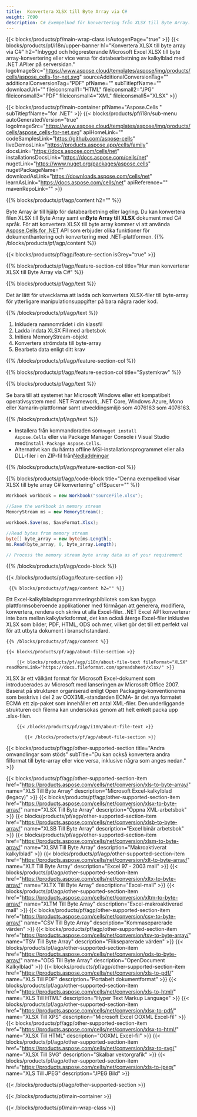 ```yaml
---
title:  Konvertera XLSX till Byte Array via C#
weight: 7690
description: C# Exempelkod för konvertering från XLSX till Byte Array. Använd den här koden för konvertering av Excel XLSX till Byte Array inom VB.NET, Asp.NET eller någon .NET-baserad applikation.
---
```

{{< blocks/products/pf/main-wrap-class isAutogenPage="true" >}}
{{< blocks/products/pf/i18n/upper-banner h1="Konvertera XLSX till byte array via C#" h2="Inbyggd och högpresterande Microsoft Excel XLSX till byte array-konvertering eller vice versa för databearbetning av kalkylblad med .NET API:er på serversidan." logoImageSrc="https://www.aspose.cloud/templates/aspose/img/products/cells/aspose_cells-for-net.svg" sourceAdditionalConversionTag="" additionalConversionTag="PDF" pfName="" subTitlepfName="" downloadUrl="" fileiconsmall1="HTML" fileiconsmall2="JPG" fileiconsmall3="PDF" fileiconsmall4="XML" fileiconsmall5="XLSX" >}}

{{< blocks/products/pf/main-container pfName="Aspose.Cells " subTitlepfName="for .NET" >}}
{{< blocks/products/pf/i18n/sub-menu autoGeneratedVersion="true" logoImageSrc="https://www.aspose.cloud/templates/aspose/img/products/cells/aspose_cells-for-net.svg" apiHomeLink="" codeSamplesLink="https://github.com/aspose-cells" liveDemosLink="https://products.aspose.app/cells/family" docsLink="https://docs.aspose.com/cells/net" installationsDocsLink="https://docs.aspose.com/cells/net" nugetLink="https://www.nuget.org/packages/aspose.cells" nugetPackageName="" downloadAsLink="https://downloads.aspose.com/cells/net" learnAsLink="https://docs.aspose.com/cells/net" apiReference="" mavenRepoLink="" >}}

{{% blocks/products/pf/agp/content h2="" %}}

 Byte Array är till hjälp för databearbetning eller lagring. Du kan konvertera filen XLSX till Byte Array samt en**Byte Array till XLSX** dokument med C# språk. För att konvertera XLSX till byte array kommer vi att använda
 [Aspose.Cells for .NET](https://products.aspose.com/cells/net) 
 API som erbjuder olika funktioner för dokumenthantering och konvertering med .NET-plattformen.
{{% /blocks/products/pf/agp/content %}}

{{< blocks/products/pf/agp/feature-section isGrey="true" >}}

{{% blocks/products/pf/agp/feature-section-col title="Hur man konverterar XLSX till Byte Array via C#" %}}

{{% blocks/products/pf/agp/text %}}

 Det är lätt för utvecklarna att ladda och konvertera XLSX-filer till byte-array för ytterligare manipulationsuppgifter på bara några rader kod.

{{% /blocks/products/pf/agp/text %}}

1.  Inkludera namnområdet i din klassfil
1.  Ladda indata XLSX Fil med arbetsbok
1.  Initiera MemoryStream-objekt
1.  Konvertera strömdata till byte-array
1.  Bearbeta data enligt ditt krav

{{% /blocks/products/pf/agp/feature-section-col %}}

{{% blocks/products/pf/agp/feature-section-col title="Systemkrav" %}}

{{% blocks/products/pf/agp/text %}}

 Se bara till att systemet har Microsoft Windows eller ett kompatibelt operativsystem med .NET Framework, .NET Core, Windows Azure, Mono eller Xamarin-plattformar samt utvecklingsmiljö som 4076163 som 4076163.

{{% /blocks/products/pf/agp/text %}}

-  Installera från kommandoraden som<code>nuget install Aspose.Cells</code> eller via Package Manager Console i Visual Studio med<code>Install-Package Aspose.Cells</code>.
-  Alternativt kan du hämta offline MSI-installationsprogrammet eller alla DLL-filer i en ZIP-fil från<a href="https://downloads.aspose.com/cells/net">Nedladdningar</a>

{{% /blocks/products/pf/agp/feature-section-col %}}

{{% blocks/products/pf/agp/code-block title="Denna exempelkod visar XLSX till byte array C# konvertering" offSpacer="" %}}

```cs
Workbook workbook = new Workbook("sourceFile.xlsx");

//Save the workbook in memory stream
MemoryStream ms = new MemoryStream();

workbook.Save(ms, SaveFormat.Xlsx);

//Read bytes from memory stream
byte[] byte_array = new byte[ms.Length];
ms.Read(byte_array, 0, byte_array.Length);

// Process the memory stream byte array data as of your requirement 

```

{{% /blocks/products/pf/agp/code-block %}}

{{< /blocks/products/pf/agp/feature-section >}}

<!-- aboutfile Starts -->
      
     {{% blocks/products/pf/agp/content h2="" %}}

Ett Excel-kalkylbladsprogrammeringsbibliotek som kan bygga plattformsoberoende applikationer med förmågan att generera, modifiera, konvertera, rendera och skriva ut alla Excel-filer. .NET Excel API konverterar inte bara mellan kalkylarksformat, det kan också återge Excel-filer inklusive XLSX som bilder, PDF, HTML, ODS och mer, vilket gör det till ett perfekt val för att utbyta dokument i branschstandard.



    {{% /blocks/products/pf/agp/content %}}

    {{< blocks/products/pf/agp/about-file-section >}}

        {{< blocks/products/pf/agp/i18n/about-file-text fileFormat="XLSX" readMoreLink="https://docs.fileformat.com/spreadsheet/xlsx/" >}}
XLSX är ett välkänt format för Microsoft Excel-dokument som introducerades av Microsoft med lanseringen av Microsoft Office 2007. Baserat på strukturen organiserad enligt Open Packaging-konventionerna som beskrivs i del 2 av OOX3ML-standarden ECMA- är det nya formatet ECMA ett zip-paket som innehåller ett antal XML-filer. Den underliggande strukturen och filerna kan undersökas genom att helt enkelt packa upp .xlsx-filen.

        {{< /blocks/products/pf/agp/i18n/about-file-text >}}

           {{< /blocks/products/pf/agp/about-file-section >}}

<!-- aboutfile Ends -->

{{< blocks/products/pf/agp/other-supported-section title="Andra omvandlingar som stöds" subTitle="Du kan också konvertera andra filformat till byte-array eller vice versa, inklusive några som anges nedan." >}}

{{< blocks/products/pf/agp/other-supported-section-item href="https://products.aspose.com/cells/net/conversion/xls-to-byte-array/" name="XLS Till Byte Array" description="Microsoft Excel-kalkylblad (legacy)" >}} {{< blocks/products/pf/agp/other-supported-section-item href="https://products.aspose.com/cells/net/conversion/xlsx-to-byte-array/" name="XLSX Till Byte Array" description="Öppna XML-arbetsbok" >}} {{< blocks/products/pf/agp/other-supported-section-item href="https://products.aspose.com/cells/net/conversion/xlsb-to-byte-array/" name="XLSB Till Byte Array" description="Excel binär arbetsbok" >}} {{< blocks/products/pf/agp/other-supported-section-item href="https://products.aspose.com/cells/net/conversion/xlsm-to-byte-array/" name="XLSM Till Byte Array" description="Makroaktiverat kalkylblad" >}} {{< blocks/products/pf/agp/other-supported-section-item href="https://products.aspose.com/cells/net/conversion/xlt-to-byte-array/" name="XLT Till Byte Array" description="Excel 97 - 2003 mall" >}} {{< blocks/products/pf/agp/other-supported-section-item href="https://products.aspose.com/cells/net/conversion/xltx-to-byte-array/" name="XLTX Till Byte Array" description="Excel-mall" >}} {{< blocks/products/pf/agp/other-supported-section-item href="https://products.aspose.com/cells/net/conversion/xltm-to-byte-array/" name="XLTM Till Byte Array" description="Excel-makroaktiverad mall" >}} {{< blocks/products/pf/agp/other-supported-section-item href="https://products.aspose.com/cells/net/conversion/csv-to-byte-array/" name="CSV Till Byte Array" description="Kommaseparerade värden" >}} {{< blocks/products/pf/agp/other-supported-section-item href="https://products.aspose.com/cells/net/conversion/tsv-to-byte-array/" name="TSV Till Byte Array" description="Flikseparerade värden" >}} {{< blocks/products/pf/agp/other-supported-section-item href="https://products.aspose.com/cells/net/conversion/ods-to-byte-array/" name="ODS Till Byte Array" description="OpenDocument Kalkylblad" >}} {{< blocks/products/pf/agp/other-supported-section-item href="https://products.aspose.com/cells/net/conversion/xls-to-pdf/" name="XLS Till PDF" description="Portabelt dokumentformat" >}} {{< blocks/products/pf/agp/other-supported-section-item href="https://products.aspose.com/cells/net/conversion/xls-to-html/" name="XLS Till HTML" description="Hyper Text Markup Language" >}} {{< blocks/products/pf/agp/other-supported-section-item href="https://products.aspose.com/cells/net/conversion/xlsx-to-pdf/" name="XLSX Till XPS" description="Microsoft Excel OOXML Excel-fil" >}} {{< blocks/products/pf/agp/other-supported-section-item href="https://products.aspose.com/cells/net/conversion/xlsx-to-html/" name="XLSX Till HTML" description="OOXML Excel-fil" >}} {{< blocks/products/pf/agp/other-supported-section-item href="https://products.aspose.com/cells/net/conversion/xlsx-to-svg/" name="XLSX Till SVG" description="Skalbar vektorgrafik" >}} {{< blocks/products/pf/agp/other-supported-section-item href="https://products.aspose.com/cells/net/conversion/xls-to-jpeg/" name="XLS Till JPEG" description="JPEG Bild" >}} 

{{< /blocks/products/pf/agp/other-supported-section >}}

{{< /blocks/products/pf/main-container >}}
    
{{< /blocks/products/pf/main-wrap-class >}}
